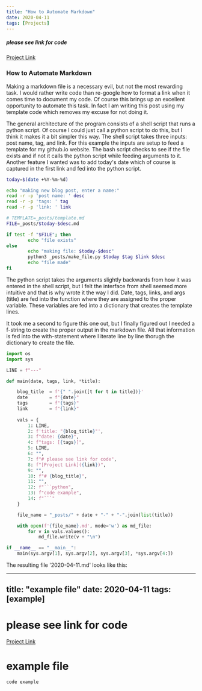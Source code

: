```yaml
---
title: "How to Automate Markdown"
date: 2020-04-11
tags: [Projects]
---
```


##### please see link for code
[Project Link](https://github.com/cullinap/automate-markdown-)

### How to Automate Markdown

Making a markdown file is a necessary evil, but not the most rewarding task. I would rather write code than re-google how to format a link when it comes time to document my code. Of course this brings up an excellent opportunity to automate this task. In fact I am writing this post using my template code which removes my excuse for not doing it. 

The general architecture of the program consists of a shell script that runs a python script. Of course I could just call a python script to do this, but I think it makes it a bit simpler this way. The shell script takes three inputs: post name, tag, and link. For this example the inputs are setup to feed a template for my github.io website. The bash script checks to see if the file exists and if not it calls the python script while feeding arguments to it. Another feature I wanted was to add today's date which of course is captured in the first link and fed into the python script.

```bash
today=$(date +%Y-%m-%d)

echo "making new blog post, enter a name:"
read -r -p 'post name: ' desc
read -r -p 'tags: ' tag
read -r -p 'link: ' link

# TEMPLATE=_posts/template.md
FILE=_posts/$today-$desc.md

if test -f "$FILE"; then
        echo "file exists"
else
        echo "making file: $today-$desc"
        python3 _posts/make_file.py $today $tag $link $desc
        echo "file made"
fi
```

The python script takes the arguments slightly backwards from how it was entered in the shell script, but I felt the interface from shell seemed more intuitive and that is why wrote it the way I did. Date, tags, links, and args (title) are fed into the function where they are assigned to the proper variable. These variables are fed into a dictionary that creates the template lines.

It took me a second to figure this one out, but I finally figured out I needed a f-string to create the proper output in the markdown file. All that information is fed into the with-statement where I iterate line by line thorugh the dictionary to create the file. 

```python
import os
import sys

LINE = f"---"

def main(date, tags, link, *title):

    blog_title  = f'{" ".join([t for t in title])}'
    date        = f"{date}"
    tags        = f"{tags}"
    link        = f"{link}"
    
    vals = {
        1: LINE,
        2: f'title: "{blog_title}"',
        3: f"date: {date}",
        4: f"tags: [{tags}]",
        5: LINE,
        6: "",
        7: f"# please see link for code",
        8: f"[Project Link]({link})",
        9: "",
        10: f"# {blog_title}",
        11: "",
        12: f"```python",
        13: f"code example",
        14: f"```"
    }

    file_name = "_posts/" + date + "-" + "-".join(list(title))

    with open(f'{file_name}.md', mode='w') as md_file:
        for v in vals.values():
            md_file.write(v + "\n")

if __name__ == "__main__":
    main(sys.argv[1], sys.argv[2], sys.argv[3], *sys.argv[4:])
```

The resulting file '2020-04-11.md' looks like this:

---
title: "example file"
date: 2020-04-11
tags: [example]
---

# please see link for code
[Project Link](link)

# example file

```python
code example
```





